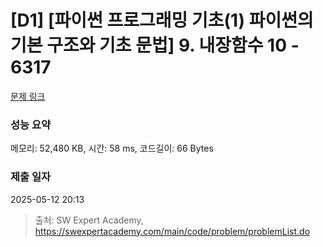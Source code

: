 # [D1] [파이썬 프로그래밍 기초(1) 파이썬의 기본 구조와 기초 문법] 9. 내장함수 10 - 6317 

[문제 링크](https://swexpertacademy.com/main/code/problem/problemDetail.do?contestProbId=AWcWGolK5YsDFAU4) 

### 성능 요약

메모리: 52,480 KB, 시간: 58 ms, 코드길이: 66 Bytes

### 제출 일자

2025-05-12 20:13



> 출처: SW Expert Academy, https://swexpertacademy.com/main/code/problem/problemList.do